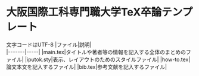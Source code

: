 # 大阪国際工科専門職大学TeX卒論テンプレート
文字コードはUTF-8
|ファイル|説明|  
|-------|-----|
|main.tex|タイトルや著者等の情報を記入する全体のまとめのファイル|
|iputok.sty|表示、レイアウトのためのスタイルファイル|
|how-to.tex|論文本文を記入するファイル|
|bib.tex|参考文献を記入するファイル|
